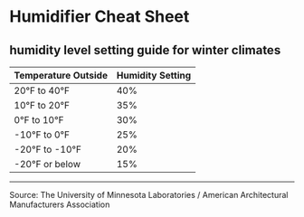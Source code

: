 # Humidifier Cheat Sheet

## humidity level setting guide for winter climates

|Temperature Outside|Humidity Setting|
|---|---|
|20°F to 40°F|40%|
|10°F to 20°F|35%|
|0°F to 10°F|30%|
|-10°F to 0°F|25%|
|-20°F to -10°F|20%|
|-20°F or below|15%|

---

Source: The University of Minnesota Laboratories / American Architectural Manufacturers Association
